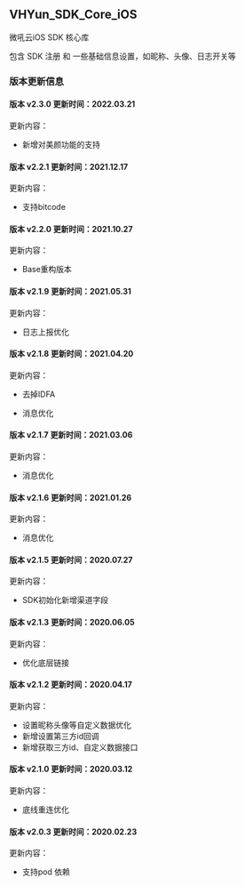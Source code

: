 ## VHYun_SDK_Core_iOS
微吼云iOS SDK 核心库<br>

包含 SDK 注册 和 一些基础信息设置，如昵称、头像、日志开关等 <br>

### 版本更新信息

#### 版本 v2.3.0 更新时间：2022.03.21

更新内容：

- 新增对美颜功能的支持

#### 版本 v2.2.1 更新时间：2021.12.17

更新内容：

- 支持bitcode

#### 版本 v2.2.0 更新时间：2021.10.27
更新内容：

- Base重构版本

#### 版本 v2.1.9 更新时间：2021.05.31
更新内容：

- 日志上报优化

#### 版本 v2.1.8 更新时间：2021.04.20
更新内容：

- 去掉IDFA

- 消息优化

#### 版本 v2.1.7 更新时间：2021.03.06
更新内容：

- 消息优化

#### 版本 v2.1.6 更新时间：2021.01.26
更新内容：

- 消息优化

#### 版本 v2.1.5 更新时间：2020.07.27
更新内容：

- SDK初始化新增渠道字段

#### 版本 v2.1.3 更新时间：2020.06.05
更新内容：

- 优化底层链接

#### 版本 v2.1.2 更新时间：2020.04.17
更新内容：

- 设置昵称头像等自定义数据优化
- 新增设置第三方id回调
- 新增获取三方id、自定义数据接口

#### 版本 v2.1.0 更新时间：2020.03.12
更新内容：

- 底线重连优化

#### 版本 v2.0.3 更新时间：2020.02.23
更新内容：

- 支持pod 依赖
